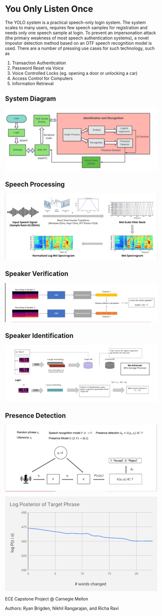 # You Only Listen Once


The YOLO system is a practical speech-only login system. The system scales to many users, requires few speech samples for registration and needs only one speech sample at login. To prevent an impersonation attack (the primary weakness of most speech authentication systems), a novel impostor detection method based on an OTF speech recognition model is used. There are a number of pressing use cases for such technology, such as

1. Transaction Authentication
2. Password Reset via Voice
3. Voice Controlled Locks (eg. opening a door or unlocking a car)
4. Access Control for Computers
5. Information Retrieval


## System Diagram

![](assets/image1.png)

## Speech Processing

![](assets/image2.png)

## Speaker Verification

![](assets/image5.png)

## Speaker Identification

![](assets/image6.png)

## Presence Detection

![](assets/image7.png)

![](assets/image3.png)


ECE Capstone Project @ Carnegie Mellon

Authors: Ryan Brigden, Nikhil Rangarajan, and Richa Ravi
